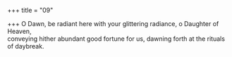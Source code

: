 +++
title = "09"

+++
O Dawn, be radiant here with your glittering radiance, o Daughter of  Heaven,  
conveying hither abundant good fortune for us, dawning forth at the  rituals of daybreak.  